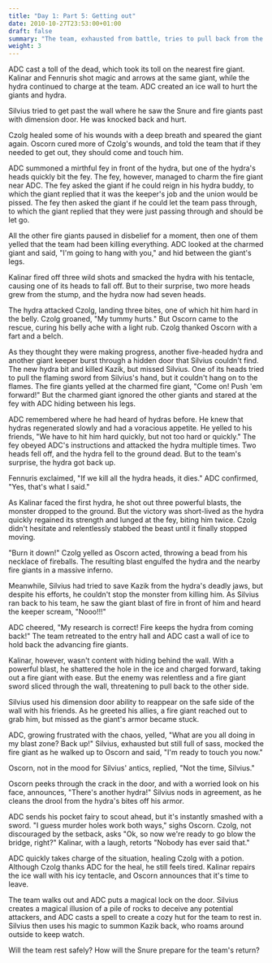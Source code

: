 ```yaml
---
title: "Day 1: Part 5: Getting out"
date: 2010-10-27T23:53:00+01:00
draft: false
summary: "The team, exhausted from battle, tries to pull back from the volcano"
weight: 3
---
```


ADC cast a toll of the dead, which took its toll on the nearest fire giant. Kalinar and Fennuris shot magic and arrows at the same giant, while the hydra continued to charge at the team. ADC created an ice wall to hurt the giants and hydra.

Silvius tried to get past the wall where he saw the Snure and fire giants past with dimension door. He was knocked back and hurt. 

Czolg healed some of his wounds with a deep breath and speared the giant again. Oscorn cured more of Czolg's wounds, and told the team that if they needed to get out, they should come and touch him.

ADC summoned a mirthful fey in front of the hydra, but one of the hydra's heads quickly bit the fey. The fey, however, managed to charm the fire giant near ADC. The fey asked the giant if he could reign in his hydra buddy, to which the giant replied that it was the keeper's job and the union would be pissed. The fey then asked the giant if he could let the team pass through, to which the giant replied that they were just passing through and should be let go.

All the other fire giants paused in disbelief for a moment, then one of them yelled that the team had been killing everything. ADC looked at the charmed giant and said, "I'm going to hang with you," and hid between the giant's legs. 

Kalinar fired off three wild shots and smacked the hydra with his tentacle, causing one of its heads to fall off. But to their surprise, two more heads grew from the stump, and the hydra now had seven heads.

The hydra attacked Czolg, landing three bites, one of which hit him hard in the belly. Czolg groaned, "My tummy hurts." But Oscorn came to the rescue, curing his belly ache with a light rub. Czolg thanked Oscorn with a fart and a belch.

As they thought they were making progress, another five-headed hydra and another giant keeper burst through a hidden door that Silvius couldn't find. The new hydra bit and killed Kazik, but missed Silvius. One of its heads tried to pull the flaming sword from Silvius's hand, but it couldn't hang on to the flames. The fire giants yelled at the charmed fire giant, "Come on! Push 'em forward!" But the charmed giant ignored the other giants and stared at the fey with ADC hiding between his legs.

ADC remembered where he had heard of hydras before. He knew that hydras regenerated slowly and had a voracious appetite. He yelled to his friends, "We have to hit him hard quickly, but not too hard or quickly." The fey obeyed ADC's instructions and attacked the hydra multiple times. Two heads fell off, and the hydra fell to the ground dead. But to the team's surprise, the hydra got back up.

Fennuris exclaimed, "If we kill all the hydra heads, it dies." ADC confirmed, "Yes, that's what I said."

As Kalinar faced the first hydra, he shot out three powerful blasts, the monster dropped to the ground. But the victory was short-lived as the hydra quickly regained its strength and lunged at the fey, biting him twice. Czolg didn't hesitate and relentlessly stabbed the beast until it finally stopped moving.

"Burn it down!" Czolg yelled as Oscorn acted, throwing a bead from his necklace of fireballs. The resulting blast engulfed the hydra and the nearby fire giants in a massive inferno.

Meanwhile, Silvius had tried to save Kazik from the hydra's deadly jaws, but despite his efforts, he couldn't stop the monster from killing him. As Silvius ran back to his team, he saw the giant blast of fire in front of him and heard the keeper scream, "Nooo!!!"

ADC cheered, "My research is correct! Fire keeps the hydra from coming back!" The team retreated to the entry hall and ADC cast a wall of ice to hold back the advancing fire giants.

Kalinar, however, wasn't content with hiding behind the wall. With a powerful blast, he shattered the hole in the ice and charged forward, taking out a fire giant with ease. But the enemy was relentless and a fire giant sword sliced through the wall, threatening to pull back to the other side.

Silvius used his dimension door ability to reappear on the safe side of the wall with his friends. As he greeted his allies, a fire giant reached out to grab him, but missed as the giant's armor became stuck.

ADC, growing frustrated with the chaos, yelled, "What are you all doing in my blast zone? Back up!" Silvius, exhausted but still full of sass, mocked the fire giant as he walked up to Oscorn and said, "I'm ready to touch you now."

Oscorn, not in the mood for Silvius' antics, replied, "Not the time, Silvius."

Oscorn peeks through the crack in the door, and with a worried look on his face, announces, "There's another hydra!" Silvius nods in agreement, as he cleans the drool from the hydra's bites off his armor.

ADC sends his pocket fairy to scout ahead, but it's instantly smashed with a sword. "I guess murder holes work both ways," sighs Oscorn. Czolg, not discouraged by the setback, asks "Ok, so now we're ready to go blow the bridge, right?" Kalinar, with a laugh, retorts "Nobody has ever said that."

ADC quickly takes charge of the situation, healing Czolg with a potion. Although Czolg thanks ADC for the heal, he still feels tired. Kalinar repairs the ice wall with his icy tentacle, and Oscorn announces that it's time to leave.

The team walks out and ADC puts a magical lock on the door. Silvius creates a magical illusion of a pile of rocks to deceive any potential attackers, and ADC casts a spell to create a cozy hut for the team to rest in. Silvius then uses his magic to summon Kazik back, who roams around outside to keep watch.

Will the team rest safely? How will the Snure prepare for the team's return?
